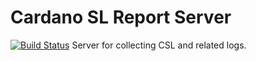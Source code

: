 Cardano SL Report Server
========================
[![Build Status](https://travis-ci.org/input-output-hk/cardano-report-server.svg?branch=master)](https://travis-ci.org/input-output-hk/cardano-report-server)
Server for collecting CSL and related logs.
